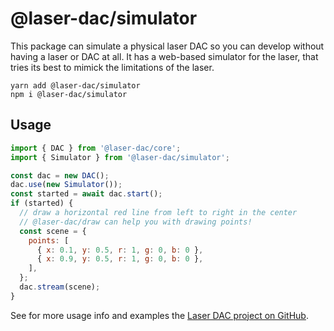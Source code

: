 # @laser-dac/simulator

This package can simulate a physical laser DAC so you can develop without having a laser or DAC at all. It has a web-based simulator for the laser, that tries its best to mimick the limitations of the laser.

```
yarn add @laser-dac/simulator
npm i @laser-dac/simulator
```

## Usage

```js
import { DAC } from '@laser-dac/core';
import { Simulator } from '@laser-dac/simulator';

const dac = new DAC();
dac.use(new Simulator());
const started = await dac.start();
if (started) {
  // draw a horizontal red line from left to right in the center
  // @laser-dac/draw can help you with drawing points!
  const scene = {
    points: [
      { x: 0.1, y: 0.5, r: 1, g: 0, b: 0 },
      { x: 0.9, y: 0.5, r: 1, g: 0, b: 0 },
    ],
  };
  dac.stream(scene);
}
```

See for more usage info and examples the [Laser DAC project on GitHub](https://github.com/Volst/laser-dac).
